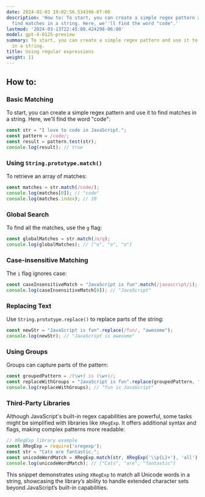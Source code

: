 ```yaml
---
date: 2024-02-03 19:02:56.534396-07:00
description: 'How to: To start, you can create a simple regex pattern and use it to
  find matches in a string. Here, we''ll find the word "code".'
lastmod: '2024-03-13T22:45:00.424298-06:00'
model: gpt-4-0125-preview
summary: To start, you can create a simple regex pattern and use it to find matches
  in a string.
title: Using regular expressions
weight: 11
---
```


## How to:


### Basic Matching
To start, you can create a simple regex pattern and use it to find matches in a string. Here, we'll find the word "code":

```javascript
const str = "I love to code in JavaScript.";
const pattern = /code/;
const result = pattern.test(str);
console.log(result); // true
```

### Using `String.prototype.match()`
To retrieve an array of matches:

```javascript
const matches = str.match(/code/);
console.log(matches[0]); // "code"
console.log(matches.index); // 10
```

### Global Search
To find all the matches, use the `g` flag:

```javascript
const globalMatches = str.match(/o/g);
console.log(globalMatches); // ["o", "o", "o"]
```

### Case-insensitive Matching
The `i` flag ignores case:

```javascript
const caseInsensitiveMatch = "JavaScript is fun".match(/javascript/i);
console.log(caseInsensitiveMatch[0]); // "JavaScript"
```

### Replacing Text
Use `String.prototype.replace()` to replace parts of the string:

```javascript
const newStr = "JavaScript is fun".replace(/fun/, "awesome");
console.log(newStr); // "JavaScript is awesome"
```

### Using Groups
Groups can capture parts of the pattern:

```javascript
const groupedPattern = /(\w+) is (\w+)/;
const replaceWithGroups = "JavaScript is fun".replace(groupedPattern, "$2 is $1");
console.log(replaceWithGroups); // "fun is JavaScript"
```

### Third-Party Libraries
Although JavaScript's built-in regex capabilities are powerful, some tasks might be simplified with libraries like `XRegExp`. It offers additional syntax and flags, making complex patterns more readable:

```javascript
// XRegExp library example
const XRegExp = require('xregexp');
const str = "Cats are fantastic.";
const unicodeWordMatch = XRegExp.match(str, XRegExp('\\p{L}+'), 'all');
console.log(unicodeWordMatch); // ["Cats", "are", "fantastic"]
```

This snippet demonstrates using `XRegExp` to match all Unicode words in a string, showcasing the library’s ability to handle extended character sets beyond JavaScript’s built-in capabilities.

